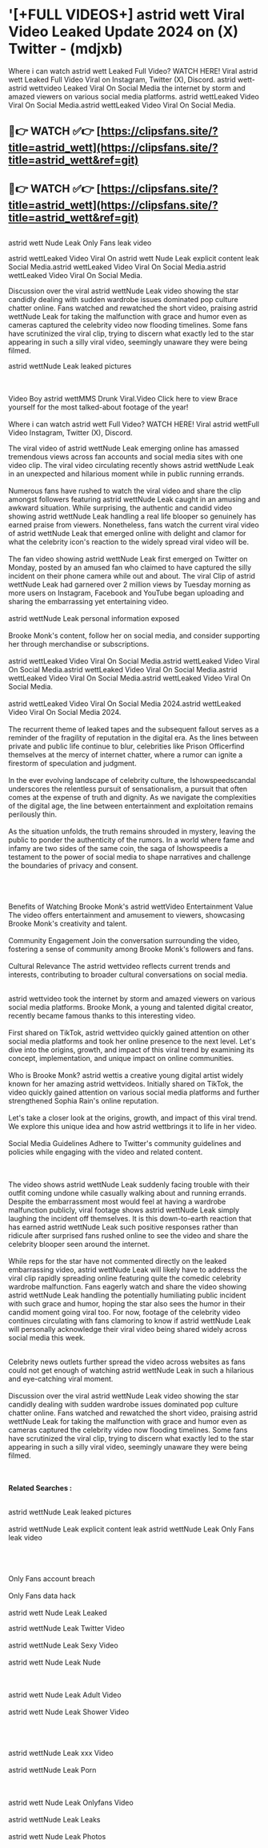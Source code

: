 #  '[+FULL VIDEOS+] astrid wett Viral Video Leaked Update 2024 on (X) Twitter - (mdjxb)

Where i can watch astrid wett Leaked Full Video? WATCH HERE! Viral astrid wett Leaked Full Video Viral on Instagram, Twitter (X), Discord.
astrid wett- astrid wettvideo Leaked Viral On Social Media the internet by storm and amazed viewers on various social media platforms.
astrid wettLeaked Video Viral On Social Media.astrid wettLeaked Video Viral On Social Media.




## 🔴👉 WATCH ✅👉 [https://clipsfans.site/?title=astrid_wett](https://clipsfans.site/?title=astrid_wett&ref=git)


## 🔴👉 WATCH ✅👉 [https://clipsfans.site/?title=astrid_wett](https://clipsfans.site/?title=astrid_wett&ref=git)
##


astrid wett Nude Leak Only Fans leak video 


astrid wettLeaked Video Viral On  astrid wett Nude Leak explicit content leak Social Media.astrid wettLeaked Video Viral On Social Media.astrid wettLeaked Video Viral On Social Media.



Discussion over the viral astrid wettNude Leak video showing the star candidly dealing with sudden wardrobe issues dominated pop culture chatter online. Fans watched and rewatched the short video, praising astrid wettNude Leak for taking the malfunction with grace and humor even as cameras captured the celebrity video now flooding timelines. Some fans have scrutinized the viral clip, trying to discern what exactly led to the star appearing in such a silly viral video, seemingly unaware they were being filmed.


astrid wettNude Leak leaked pictures


  <br>

  <br>
Video Boy astrid wettMMS Drunk Viral.Video Click here to view Brace yourself for the most talked-about footage of the year!
<br><br>
Where i can watch astrid wett Full Video? WATCH HERE! Viral astrid wettFull Video Instagram, Twitter (X), Discord.

The viral video of astrid wettNude Leak emerging online has amassed tremendous views across fan accounts and social media sites with one video clip. The viral video circulating recently shows astrid wettNude Leak in an unexpected and hilarious moment while in public running errands.
<br><br>
Numerous fans have rushed to watch the viral video and share the clip amongst followers featuring astrid wettNude Leak caught in an amusing and awkward situation. While surprising, the authentic and candid video showing astrid wettNude Leak handling a real life blooper so genuinely has earned praise from viewers. Nonetheless, fans watch the current viral video of astrid wettNude Leak that emerged online with delight and clamor for what the celebrity icon's reaction to the widely spread viral video will be.
<br><br>
The fan video showing astrid wettNude Leak first emerged on Twitter on Monday, posted by an amused fan who claimed to have captured the silly incident on their phone camera while out and about. The viral Clip of astrid wettNude Leak had garnered over 2 million views by Tuesday morning as more users on Instagram, Facebook and YouTube began uploading and sharing the embarrassing yet entertaining video.
<br><br>
astrid wettNude Leak personal information exposed
<br><br>
Brooke Monk's content, follow her on social media, and consider supporting her through merchandise or subscriptions.
<br><br>
astrid wettLeaked Video Viral On Social Media.astrid wettLeaked Video Viral On Social Media.astrid wettLeaked Video Viral On Social Media.astrid wettLeaked Video Viral On Social Media.astrid wettLeaked Video Viral On Social Media.
<br><br>
astrid wettLeaked Video Viral On Social Media 2024.astrid wettLeaked Video Viral On Social Media 2024.
<br><br>
The recurrent theme of leaked tapes and the subsequent fallout serves as a reminder of the fragility of reputation in the digital era. As the lines between private and public life continue to blur, celebrities like Prison Officerfind themselves at the mercy of internet chatter, where a rumor can ignite a firestorm of speculation and judgment.
<br><br>
In the ever evolving landscape of celebrity culture, the Ishowspeedscandal underscores the relentless pursuit of sensationalism, a pursuit that often comes at the expense of truth and dignity. As we navigate the complexities of the digital age, the line between entertainment and exploitation remains perilously thin.
<br><br>
As the situation unfolds, the truth remains shrouded in mystery, leaving the public to ponder the authenticity of the rumors. In a world where fame and infamy are two sides of the same coin, the saga of Ishowspeedis a testament to the power of social media to shape narratives and challenge the boundaries of privacy and consent.
<br><br>

<br><br>
Benefits of Watching Brooke Monk's astrid wettVideo Entertainment Value The video offers entertainment and amusement to viewers, showcasing Brooke Monk's creativity and talent.
<br><br>
Community Engagement Join the conversation surrounding the video, fostering a sense of community among Brooke Monk's followers and fans.
<br><br>
Cultural Relevance The astrid wettvideo reflects current trends and interests, contributing to broader cultural conversations on social media.
<br><br>


astrid wettvideo took the internet by storm and amazed viewers on various social media platforms. Brooke Monk, a young and talented digital creator, recently became famous thanks to this interesting video.
<br><br>
First shared on TikTok, astrid wettvideo quickly gained attention on other social media platforms and took her online presence to the next level. Let's dive into the origins, growth, and impact of this viral trend by examining its concept, implementation, and unique impact on online communities.
<br><br>
Who is Brooke Monk? astrid wettis a creative young digital artist widely known for her amazing astrid wettvideos. Initially shared on TikTok, the video quickly gained attention on various social media platforms and further strengthened Sophia Rain's online reputation.
<br><br>
Let's take a closer look at the origins, growth, and impact of this viral trend. We explore this unique idea and how astrid wettbrings it to life in her video.
<br><br>
Social Media Guidelines Adhere to Twitter's community guidelines and policies while engaging with the video and related content.


<br><br>
The video shows astrid wettNude Leak suddenly facing trouble with their outfit coming undone while casually walking about and running errands. Despite the embarrassment most would feel at having a wardrobe malfunction publicly, viral footage shows astrid wettNude Leak simply laughing the incident off themselves. It is this down-to-earth reaction that has earned astrid wettNude Leak such positive responses rather than ridicule after surprised fans rushed online to see the video and share the celebrity blooper seen around the internet.
<br><br>
While reps for the star have not commented directly on the leaked embarrassing video, astrid wettNude Leak will likely have to address the viral clip rapidly spreading online featuring quite the comedic celebrity wardrobe malfunction. Fans eagerly watch and share the video showing astrid wettNude Leak handling the potentially humiliating public incident with such grace and humor, hoping the star also sees the humor in their candid moment going viral too. For now, footage of the celebrity video continues circulating with fans clamoring to know if astrid wettNude Leak will personally acknowledge their viral video being shared widely across social media this week.
<br><br>

Celebrity news outlets further spread the video across websites as fans could not get enough of watching astrid wettNude Leak in such a hilarious and eye-catching viral moment.
<br><br>
Discussion over the viral astrid wettNude Leak video showing the star candidly dealing with sudden wardrobe issues dominated pop culture chatter online. Fans watched and rewatched the short video, praising astrid wettNude Leak for taking the malfunction with grace and humor even as cameras captured the celebrity video now flooding timelines. Some fans have scrutinized the viral clip, trying to discern what exactly led to the star appearing in such a silly viral video, seemingly unaware they were being filmed.


<br><br>
<strong>Related Searches :</strong>
<br><br>

astrid wettNude Leak leaked pictures
<br><br>
astrid wettNude Leak explicit content leak
astrid wettNude Leak Only Fans leak video
<br><br>

<br><br>
Only Fans account breach
<br><br>
Only Fans data hack
<br><br>
astrid wett Nude Leak Leaked

astrid wettNude Leak Twitter Video
<br><br>
astrid wettNude Leak Sexy Video
<br><br>
astrid wett Nude Leak Nude

<br><br>
astrid wett Nude Leak Adult Video
<br><br>
astrid wett Nude Leak Shower Video
<br><br>

<br><br>
astrid wettNude Leak xxx Video
<br><br>
astrid wettNude Leak Porn

<br><br>
astrid wett Nude Leak Onlyfans Video
<br><br>
astrid wettNude Leak Leaks
<br><br>
astrid wett Nude Leak Photos